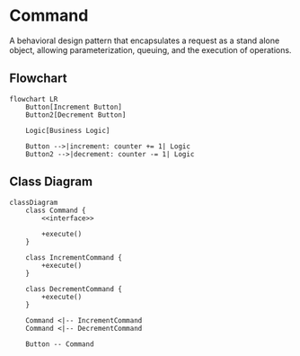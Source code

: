 # Command

A behavioral design pattern that encapsulates a request as a stand alone object, allowing parameterization, queuing, and the execution of operations.

## Flowchart
```mermaid
flowchart LR
    Button[Increment Button]
    Button2[Decrement Button]

    Logic[Business Logic]

    Button -->|increment: counter += 1| Logic
    Button2 -->|decrement: counter -= 1| Logic
```


## Class Diagram

```mermaid
classDiagram
    class Command {
        <<interface>>

        +execute()
    }

    class IncrementCommand {
        +execute()
    }

    class DecrementCommand {
        +execute()
    }

    Command <|-- IncrementCommand
    Command <|-- DecrementCommand

    Button -- Command

```

